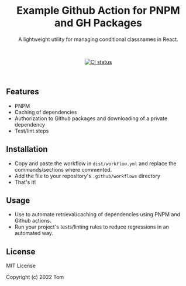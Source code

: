 <br/>
<h1 align="center">
  Example Github Action for PNPM and GH Packages
</h1>
<p align="middle">
  A lightweight utility for managing conditional classnames in React.
  </p>
<br/>
<p align="center">
  <a href="https://github.com/tbusillo/teensy-typescript-package/actions/workflows"><img src="https://github.com/tbusillo/teensy-typescript-package/actions/workflows/test.yml/badge.svg" alt="CI status"></a>
</p>
<br/>

## Features

- PNPM
- Caching of dependencies
- Authorization to Github packages and downloading of a private dependency
- Test/lint steps

## Installation

- Copy and paste the workflow in `dist/workflow.yml` and replace the commands/sections where commented. 
- Add the file to your repository's `.github/workflows` directory
- That's it! 

## Usage

- Use to automate retrieval/caching of dependencies using PNPM and Github actions. 
- Run your project's tests/linting rules to reduce regressions in an automated way. 

## License

MIT License

Copyright (c) 2022 Tom